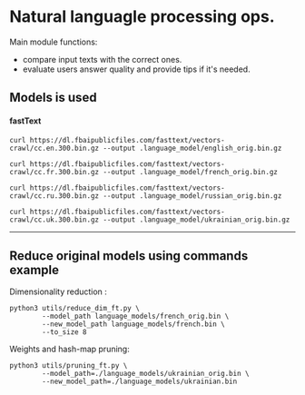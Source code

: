 # Natural languagle processing ops.

Main module functions:
- compare input texts with the correct ones.
- evaluate users answer quality and provide tips if it's needed.

## Models is used
#### fastText
```
curl https://dl.fbaipublicfiles.com/fasttext/vectors-crawl/cc.en.300.bin.gz --output .language_model/english_orig.bin.gz

curl https://dl.fbaipublicfiles.com/fasttext/vectors-crawl/cc.fr.300.bin.gz --output .language_model/french_orig.bin.gz

curl https://dl.fbaipublicfiles.com/fasttext/vectors-crawl/cc.ru.300.bin.gz --output .language_model/russian_orig.bin.gz

curl https://dl.fbaipublicfiles.com/fasttext/vectors-crawl/cc.uk.300.bin.gz --output .language_model/ukrainian_orig.bin.gz
```

***
## Reduce original models using commands example
Dimensionality reduction :
```
python3 utils/reduce_dim_ft.py \
        --model_path language_models/french_orig.bin \
        --new_model_path language_models/french.bin \
        --to_size 8
```

Weights and hash-map pruning:
```
python3 utils/pruning_ft.py \
        --model_path=./language_models/ukrainian_orig.bin \
        --new_model_path=./language_models/ukrainian.bin
```
